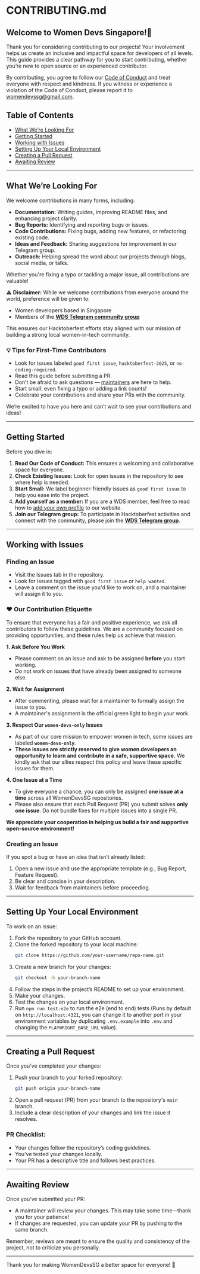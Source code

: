 # CONTRIBUTING.md  

## Welcome to Women Devs Singapore!👋  

Thank you for considering contributing to our projects! Your involvement helps us create an inclusive and impactful space for developers of all levels. This guide provides a clear pathway for you to start contributing, whether you’re new to open source or an experienced contributor.  

By contributing, you agree to follow our [Code of Conduct](CODE_OF_CONDUCT.md) and treat everyone with respect and kindness. If you witness or experience a violation of the Code of Conduct, please report it to womendevssg@gmail.com.  

## Table of Contents  

- [What We’re Looking For](#what-were-looking-for)  
- [Getting Started](#getting-started)  
- [Working with Issues](#working-with-issues)  
- [Setting Up Your Local Environment](#setting-up-your-local-environment)  
- [Creating a Pull Request](#creating-a-pull-request)  
- [Awaiting Review](#awaiting-review)  
---

## What We’re Looking For  

We welcome contributions in many forms, including:  

- **Documentation:** Writing guides, improving README files, and enhancing project clarity.  
- **Bug Reports:** Identifying and reporting bugs or issues.  
- **Code Contributions:** Fixing bugs, adding new features, or refactoring existing code.  
- **Ideas and Feedback:** Sharing suggestions for improvement in our Telegram group.  
- **Outreach:** Helping spread the word about our projects through blogs, social media, or talks.  

Whether you're fixing a typo or tackling a major issue, all contributions are valuable!  

⚠️ **Disclaimer:** While we welcome contributions from everyone around the world, preference will be given to:  
- Women developers based in Singapore  
- Members of the **[WDS Telegram community group](https://t.me/+hh3Fts4oDG41NzQ1)**  

This ensures our Hacktoberfest efforts stay aligned with our mission of building a strong local women-in-tech community.  

### 💡 Tips for First-Time Contributors  

- Look for issues labeled `good first issue`, `hacktoberfest-2025`, or `no-coding-required`.  
- Read this guide before submitting a PR.  
- Don’t be afraid to ask questions — [maintainers](https://github.com/orgs/Women-Devs-SG/teams/wds-maintainers) are here to help.  
- Start small: even fixing a typo or adding a link counts!  
- Celebrate your contributions and share your PRs with the community.  

We’re excited to have you here and can’t wait to see your contributions and ideas!  

---

## Getting Started  

Before you dive in:  

1. **Read Our Code of Conduct:** This ensures a welcoming and collaborative space for everyone.  
2. **Check Existing Issues:** Look for open issues in the repository to see where help is needed.  
3. **Start Small:** We label beginner-friendly issues as `good first issue` to help you ease into the project.  
4. **Add yourself as a member:** If you are a WDS member, feel free to read how to [add your own profile](../src/content/blog/adding-yourself-as-member.md) to our website.  
5. **Join our Telegram group:** To participate in Hacktoberfest activities and connect with the community, please join the **[WDS Telegram group](https://t.me/+hh3Fts4oDG41NzQ1)**.  

---

## Working with Issues  

### Finding an Issue  

- Visit the Issues tab in the repository.  
- Look for issues tagged with `good first issue` or `help wanted`.  
- Leave a comment on the issue you'd like to work on, and a maintainer will assign it to you.  

### ❤️ Our Contribution Etiquette

To ensure that everyone has a fair and positive experience, we ask all contributors to follow these guidelines. We are a community focused on providing opportunities, and these rules help us achieve that mission.

**1. Ask Before You Work**
- Please comment on an issue and ask to be assigned **before** you start working.
- Do not work on issues that have already been assigned to someone else.

**2. Wait for Assignment**
- After commenting, please wait for a maintainer to formally assign the issue to you.
- A maintainer's assignment is the official green light to begin your work.

**3. Respect Our `women-devs-only` Issues**
- As part of our core mission to empower women in tech, some issues are labeled **`women-devs-only`**.
- **These issues are strictly reserved to give women developers an opportunity to learn and contribute in a safe, supportive space.** We kindly ask that our allies respect this policy and leave these specific issues for them.

**4. One Issue at a Time**
- To give everyone a chance, you can only be assigned **one issue at a time** across all WomenDevsSG repositories.
- Please also ensure that each Pull Request (PR) you submit solves **only one issue**. Do not bundle fixes for multiple issues into a single PR.

**We appreciate your cooperation in helping us build a fair and supportive open-source environment!**

### Creating an Issue  

If you spot a bug or have an idea that isn’t already listed:  

1. Open a new issue and use the appropriate template (e.g., Bug Report, Feature Request).  
2. Be clear and concise in your description.  
3. Wait for feedback from maintainers before proceeding.  

---

## Setting Up Your Local Environment  

To work on an issue:  

1. Fork the repository to your GitHub account.  
2. Clone the forked repository to your local machine:  
   ```bash  
   git clone https://github.com/your-username/repo-name.git  
   ```  
3. Create a new branch for your changes:  
   ```bash  
   git checkout -b your-branch-name  
   ```  
4. Follow the steps in the project’s README to set up your environment.  
5. Make your changes.  
6. Test the changes on your local environment.
7. Run `npm run test:e2e` to run the e2e (end to end) tests (Runs by default on `http://localhost:4321`, you can change it to another port in your environment variables by duplicating `.env.example` into `.env` and changing the `PLAYWRIGHT_BASE_URL` value). 

---

## Creating a Pull Request  

Once you've completed your changes:  

1. Push your branch to your forked repository:  
   ```bash  
   git push origin your-branch-name  
   ```  
2. Open a pull request (PR) from your branch to the repository's `main` branch.  
3. Include a clear description of your changes and link the issue it resolves.  

### PR Checklist:  

- Your changes follow the repository’s coding guidelines.  
- You've tested your changes locally.  
- Your PR has a descriptive title and follows best practices.  

---

## Awaiting Review  

Once you’ve submitted your PR:  

- A maintainer will review your changes. This may take some time—thank you for your patience!  
- If changes are requested, you can update your PR by pushing to the same branch.  

Remember, reviews are meant to ensure the quality and consistency of the project, not to criticize you personally.  

---

Thank you for making WomenDevsSG a better space for everyone! 💙  
